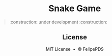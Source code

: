 # <h1 align="center">Snake Game</h1>

<blockquote>:construction: under development :construction:</blockquote>

<h2 align="center">License</h2>
<p align="center">MIT License &nbsp;&bull;&nbsp; &copy; FelipePDS</p>
